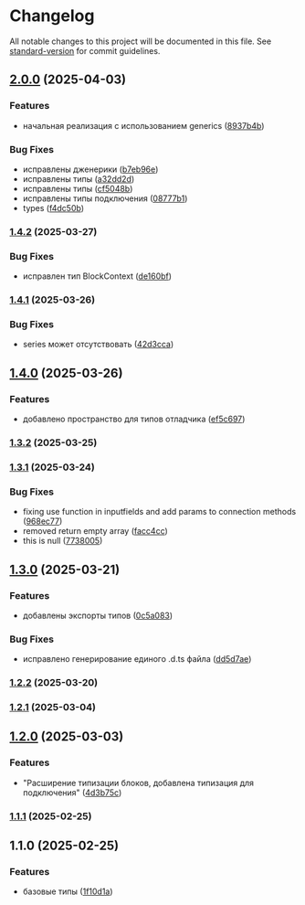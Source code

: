 # Changelog

All notable changes to this project will be documented in this file. See [standard-version](https://github.com/conventional-changelog/standard-version) for commit guidelines.

## [2.0.0](https://github.com/Infomaximum/integration-sdk/compare/v1.4.2...v2.0.0) (2025-04-03)


### Features

* начальная реализация с использованием generics ([8937b4b](https://github.com/Infomaximum/integration-sdk/commit/8937b4b01b1afb875683debff67aeabcf8fa6e06))


### Bug Fixes

* исправлены дженерики ([b7eb96e](https://github.com/Infomaximum/integration-sdk/commit/b7eb96e3d175b3943ca5660ec887bf421e766045))
* исправлены типы ([a32dd2d](https://github.com/Infomaximum/integration-sdk/commit/a32dd2d3cda4e133481751b6b06e955d9e88fc56))
* исправлены типы ([cf5048b](https://github.com/Infomaximum/integration-sdk/commit/cf5048b7c105d8b94315ff7544fe79765c8cd896))
* исправлены типы подключения ([08777b1](https://github.com/Infomaximum/integration-sdk/commit/08777b1f03412d63ad1a57352163423f38fa1dc4))
* types ([f4dc50b](https://github.com/Infomaximum/integration-sdk/commit/f4dc50b8b6ac9cfe91ed024ac2b5e55a77061bdc))

### [1.4.2](https://github.com/Infomaximum/integration-sdk/compare/v1.4.1...v1.4.2) (2025-03-27)


### Bug Fixes

* исправлен тип BlockContext ([de160bf](https://github.com/Infomaximum/integration-sdk/commit/de160bf40172315906f98fd3f87a57aa64c4040c))

### [1.4.1](https://github.com/Infomaximum/integration-sdk/compare/v1.4.0...v1.4.1) (2025-03-26)


### Bug Fixes

* series может отсутствовать ([42d3cca](https://github.com/Infomaximum/integration-sdk/commit/42d3ccaae2aec0418fd390d966629e7c441d9a3c))

## [1.4.0](https://github.com/Infomaximum/integration-sdk/compare/v1.3.2...v1.4.0) (2025-03-26)


### Features

* добавлено пространство для типов отладчика ([ef5c697](https://github.com/Infomaximum/integration-sdk/commit/ef5c69715e21e3a9fd485162798feccf921a3ffd))

### [1.3.2](https://github.com/Infomaximum/integration-sdk/compare/v1.3.1...v1.3.2) (2025-03-25)

### [1.3.1](https://github.com/Infomaximum/integration-sdk/compare/v1.3.0...v1.3.1) (2025-03-24)


### Bug Fixes

* fixing use function in inputfields and add params to connection methods ([968ec77](https://github.com/Infomaximum/integration-sdk/commit/968ec77579bbe62d13f528cf8d383d9813509b19))
* removed return empty array ([facc4cc](https://github.com/Infomaximum/integration-sdk/commit/facc4cc9a41b870f10de2f440001e9e669956ead))
* this is null ([7738005](https://github.com/Infomaximum/integration-sdk/commit/7738005d31c0ca1c112492d0440ae879c3d255e9))

## [1.3.0](https://github.com/Infomaximum/integration-sdk/compare/v1.2.2...v1.3.0) (2025-03-21)


### Features

* добавлены экспорты типов ([0c5a083](https://github.com/Infomaximum/integration-sdk/commit/0c5a08300d7f52638f460cc1d1003d93a7d08ddc))


### Bug Fixes

* исправлено генерирование единого .d.ts файла ([dd5d7ae](https://github.com/Infomaximum/integration-sdk/commit/dd5d7ae673058a44f8de133bf83a1535864cde57))

### [1.2.2](https://github.com/Infomaximum/integration-sdk/compare/v1.2.1...v1.2.2) (2025-03-20)

### [1.2.1](https://github.com/Infomaximum/integration-sdk/compare/v1.2.0...v1.2.1) (2025-03-04)

## [1.2.0](https://github.com/Infomaximum/integration-sdk/compare/v1.1.1...v1.2.0) (2025-03-03)


### Features

* "Расширение типизации блоков, добавлена типизация для подключения" ([4d3b75c](https://github.com/Infomaximum/integration-sdk/commit/4d3b75c9c14c6f129ef7262a52119f01d7b50917))

### [1.1.1](https://github.com/Infomaximum/integration-sdk/compare/v1.1.0...v1.1.1) (2025-02-25)

## 1.1.0 (2025-02-25)


### Features

* базовые типы ([1f10d1a](https://github.com/Infomaximum/integration-sdk/commit/1f10d1ac346119d0733c86f1be3b3177f190c548))
